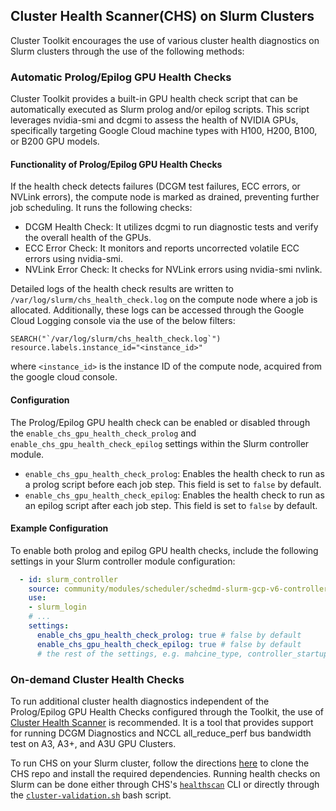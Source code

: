 ## Cluster Health Scanner(CHS) on Slurm Clusters

Cluster Toolkit encourages the use of various cluster health diagnostics on Slurm clusters through the use of the following methods:

### Automatic Prolog/Epilog GPU Health Checks

Cluster Toolkit provides a built-in GPU health check script that can be automatically executed as Slurm prolog and/or epilog scripts. This script leverages nvidia-smi and dcgmi to assess the health of NVIDIA GPUs, specifically targeting Google Cloud machine types with H100, H200, B100, or B200 GPU models.

#### Functionality of Prolog/Epilog GPU Health Checks

If the health check detects failures (DCGM test failures, ECC errors, or NVLink errors), the compute node is marked as drained, preventing further job scheduling. It runs the following checks:

- DCGM Health Check: It utilizes dcgmi to run diagnostic tests and verify the overall health of the GPUs.
- ECC Error Check: It monitors and reports uncorrected volatile ECC errors using nvidia-smi.
- NVLink Error Check: It checks for NVLink errors using nvidia-smi nvlink.

Detailed logs of the health check results are written to `/var/log/slurm/chs_health_check.log` on the compute node where a job is allocated. Additionally, these logs can be accessed through the Google Cloud Logging console via the use of the below filters:

```text
SEARCH("`/var/log/slurm/chs_health_check.log`")
resource.labels.instance_id="<instance_id>"
```

where `<instance_id>` is the instance ID of the compute node, acquired from the google cloud console.

#### Configuration

The Prolog/Epilog GPU health check can be enabled or disabled through the `enable_chs_gpu_health_check_prolog` and `enable_chs_gpu_health_check_epilog` settings within the Slurm controller module.

- `enable_chs_gpu_health_check_prolog`: Enables the health check to run as a prolog script before each job step. This field is set to `false` by default.
- `enable_chs_gpu_health_check_epilog`: Enables the health check to run as an epilog script after each job step. This field is set to `false` by default.

#### Example Configuration

To enable both prolog and epilog GPU health checks, include the following settings in your Slurm controller module configuration:

```yaml
  - id: slurm_controller
    source: community/modules/scheduler/schedmd-slurm-gcp-v6-controller
    use:
    - slurm_login
    # ...
    settings:
      enable_chs_gpu_health_check_prolog: true # false by default
      enable_chs_gpu_health_check_epilog: true # false by default
      # the rest of the settings, e.g. mahcine_type, controller_startup_script, login_startup_script, etc.
```

### On-demand Cluster Health Checks

To run additional cluster health diagnostics independent of the Prolog/Epilog GPU Health Checks configured through the Toolkit, the use of [Cluster Health Scanner](https://github.com/GoogleCloudPlatform/cluster-health-scanner) is recommended. It is a tool that provides support for running DCGM Diagnostics and NCCL all_reduce_perf bus bandwidth test on A3, A3+, and A3U GPU Clusters.

To run CHS on your Slurm cluster, follow the directions [here](https://github.com/GoogleCloudPlatform/cluster-health-scanner?tab=readme-ov-file#2-running-via-cluster_diag) to clone the CHS repo and install the required dependencies. Running health checks on Slurm can be done either through CHS's [`healthscan`](https://github.com/GoogleCloudPlatform/cluster-health-scanner/blob/main/cli/healthscan.py) CLI or directly through the [`cluster-validation.sh`](https://github.com/GoogleCloudPlatform/cluster-health-scanner/blob/main/deploy/slurm/cluster-validation.sh) bash script.
